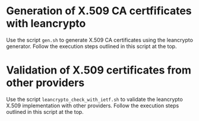# Generation of X.509 CA certfificates with leancrypto

Use the script `gen.sh` to generate X.509 CA certificates using the leancrypto
generator. Follow the execution steps outlined in this script at the top.

# Validation of X.509 certificates from other providers

Use the script `leancrypto_check_with_ietf.sh` to validate the leancrypto
X.509 implementation with other providers. Follow the execution steps outlined
in this script at the top.
